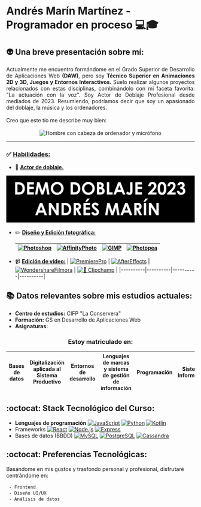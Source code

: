 # Andrés Marín Martínez - Programador en proceso 💻🎓

## 👽 Una breve presentación sobre mí:
<div align= "justify">
Actualmente me encuentro formándome en el Grado Superior de Desarrollo de Aplicaciones Web <b>(DAW)</b>, pero soy <b>Técnico Superior en Animaciones 2D y 3D, Juegos y Entornos Interactivos.</b> Suelo realizar algunos proyectos relacionados con estas disciplinas, combinándolo con mi faceta favorita: "La actuación con la voz". Soy Actor de Doblaje Profesional desde mediados de 2023. Resumiendo, podríamos decir que soy un apasionado del doblaje, la música y los ordenadores.<br><br></div>Creo que este tío me describe muy bien:<br><br>

<div align="center">
  <img src="https://github.com/AndyMMtnz/Personalized-Icons/blob/main/giphyrecortado.gif" alt="Hombre con cabeza de ordenador y micrófono">
</div>

____

### :white_check_mark: <ins>Habilidades:</ins>

  - 🎤 <ins>**Actor de doblaje.**</ins>
  <div align="center">
  <a href="https://www.youtube.com/watch?v=1lvKrrHUFr0" target="_blank">
    <kbd>
  <img src="https://github.com/AndyMMtnz/Personalized-Icons/blob/main/Captura%20de%20pantalla%202024-10-27%20155034.png" alt="DEMO DOBLAJE 2023" width="750"/>
    </kbd>
  </a>
</div>

  - :pencil2: <ins>**Diseño y Edición fotográfica:**</ins></h3><br>

      | [![Photoshop](https://img.shields.io/badge/Adobe_Photoshop-31A8FF?style=flat&logo=adobe-photoshop&logoColor=white)](https://www.adobe.com/products/photoshop.html) | [![AffinityPhoto](https://img.shields.io/badge/Affinity_Photo-4E3188?style=flat&logo=affinityphoto&logoColor=white)](https://affinity.serif.com/es/photo/?srsltid=AfmBOory5BvYx1VAeqDTK0P5biQB4oRzliU6cG8udbjSVk1eCEgi2XeL) | [![GIMP](https://img.shields.io/badge/GIMP-5C5543?style=flat&logo=gimp&logoColor=white)](https://www.gimp.org/) | [![Photopea](https://img.shields.io/badge/Photopea-18A497?style=flat&logo=photopea&logoColor=white)](https://www.photopea.com/) |
      |----------|----------|----------|----------|
  - :video_camera: <ins>**Edición de vídeo:**</ins>
      | [![PremierePro](https://img.shields.io/badge/Adobe_Premiere_Pro-db18d8?style=flat&logo=adobepremierepro&logoColor=white)](https://www.adobe.com/es/products/premiere.html) | [![AfterEffects](https://img.shields.io/badge/Adobe_After_Effects-9933cc?style=flat&logo=adobeaftereffects&logoColor=white)](https://www.adobe.com/es/products/aftereffects.html) | [![WondershareFilmora](https://img.shields.io/badge/Wondershare_Filmora-07273D?style=flat&logo=wondersharefilmora&logoColor=white)](https://filmora.wondershare.net/es/editor-de-video/ad-filmora.html?gad_source=1&gclid=Cj0KCQjwpvK4BhDUARIsADHt9sQLmQn08eZONfUMDh0AP6Cxn1sz3r5BWmiZVZ30JVUFI7Lv0bLRxuEaAiyiEALw_wcB) | [![🎥 Clipchamp](https://img.shields.io/badge/🎥%20ClipChamp-9146FF?style=flat)](https://www.clipchamp.com/) |
      |----------|----------|----------|----------|
## :books: Datos relevantes sobre mis estudios actuales:
  - **Centro de estudios:** CIFP "La Conservera"
  - **Formación:** GS en Desarrollo de Aplicaciones Web
  - **Asignaturas:**
<h3 align="center" style="text-align:center;">Estoy matriculado en:</h3>

| Bases de datos | Digitalización aplicada al Sistema Productivo | Entornos de desarrollo | Lenguajes de marcas y sistema de gestión de información | Programación | Sistemas Informáticos |
|----------------|-----------------------------------------------|------------------------|---------------------------------------------------------|--------------|-----------------------|

## :octocat: Stack Tecnológico del Curso:
- **Lenguajes de programación** [![JavaScript](https://img.shields.io/badge/Java_Script-F7DF1E?style=flat&logo=javascript&logoColor=white)](https://developer.mozilla.org/es/docs/Web/JavaScript) [![Python](https://img.shields.io/badge/Python-3776AB?style=flat&logo=python&logoColor=white)](https://www.python.org/) [![Kotlin](https://img.shields.io/badge/Kotlin-7F52FF?style=flat&logo=kotlin&logoColor=white)](https://kotlinlang.org/)
- Frameworks [![React](https://img.shields.io/badge/React-61DAFB?style=flat&logo=react&logoColor=white)](https://es.react.dev/) [![Node.js](https://img.shields.io/badge/Node.js-5FA04E?style=flat&logo=nodedotjs&logoColor=white)](https://nodejs.org/en/) [![Express](https://img.shields.io/badge/Express-000000?style=flat&logo=express&logoColor=white)](https://expressjs.com/es/)
- Bases de datos (BBDD) [![MySQL](https://img.shields.io/badge/MySQL-4479A1?style=flat&logo=mysql&logoColor=white)](https://www.mysql.com/) [![PostgreSQL](https://img.shields.io/badge/PostgreSQL-4169E1?style=flat&logo=postgresql&logoColor=white)](https://www.postgresql.org/) [![Cassandra](https://img.shields.io/badge/Apache_Cassandra-1287B1?style=flat&logo=apachecassandra&logoColor=white)](https://cassandra.apache.org/_/index.html)
## :octocat: Preferencias Tecnológicas:
Basándome en mis gustos y trasfondo personal y profesional, disfrutaré centrándome en:
          
     - Frontend
     - Diseño UI/UX
     - Análisis de datos
<!--
**AndyMMtnz/AndyMMtnz** is a ✨ _special_ ✨ repository because its `README.md` (this file) appears on your GitHub profile.

Here are some ideas to get you started:

- 🔭 I’m currently working on ...
- 🌱 I’m currently learning ...
- 👯 I’m looking to collaborate on ...
- 🤔 I’m looking for help with ...
- 💬 Ask me about ...
- 📫 How to reach me: ...
- 😄 Pronouns: ...
- ⚡ Fun fact: ...
-->
